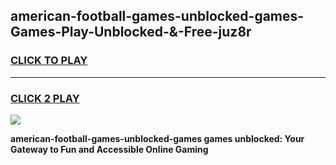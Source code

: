 
## american-football-games-unblocked-games-Games-Play-Unblocked-&-Free-juz8r
<h3>
<a href="https://premium76.site?title=american-football-games-unblocked-games&ref=24A">CLICK TO PLAY</a></h3>
<hr>

<h3>
<a href="https://premium76.site?title=american-football-games-unblocked-games&ref=24A">CLICK 2 PLAY</a>
  
</h3>

<a href="https://premium76.site?title=american-football-games-unblocked-games&ref=24A"><img src="https://clearcache.store/games.png"></a>


**american-football-games-unblocked-games games unblocked: Your Gateway to Fun and Accessible Online Gaming**
